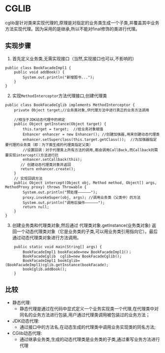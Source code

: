 # CGLIB
cglib是针对类来实现代理的,原理是对指定的业务类生成一个子类,并覆盖其中业务方法实现代理。因为采用的是继承,所以不能对final修饰的类进行代理。

## 实现步骤
1. 首先定义业务类,无需实现接口（当然,实现接口也可以,不影响的）
```
public class BookFacadeImpl1 {  
    public void addBook() {  
        System.out.println("新增图书...");  
    }  
}  
```
2. 实现`MethodInterceptor`方法代理接口,创建代理类
```
public class BookFacadeCglib implements MethodInterceptor {  
    private Object target;//业务类对象,供代理方法中进行真正的业务方法调用
  
    //相当于JDK动态代理中的绑定
    public Object getInstance(Object target) {  
        this.target = target;  //给业务对象赋值
        Enhancer enhancer = new Enhancer(); //创建加强器,用来创建动态代理类
        enhancer.setSuperclass(this.target.getClass());  //为加强器指定要代理的业务类（即：为下面生成的代理类指定父类）
        //设置回调：对于代理类上所有方法的调用,都会调用CallBack,而Callback则需要实现intercept()方法进行拦
        enhancer.setCallback(this); 
       // 创建动态代理类对象并返回  
       return enhancer.create(); 
    }
    // 实现回调方法 
    public Object intercept(Object obj, Method method, Object[] args, MethodProxy proxy) throws Throwable { 
        System.out.println("预处理——————");
        proxy.invokeSuper(obj, args); //调用业务类（父类中）的方法
        System.out.println("调用后操作——————");
        return null; 
    }
} 
```
3. 创建业务类和代理类对象,然后通过  代理类对象.getInstance(业务类对象)  返回一个动态代理类对象（它是业务类的子类,可以用业务类引用指向它）。最后通过动态代理类对象进行方法调用。
```
    public static void main(String[] args) {      
        BookFacadeImpl1 bookFacade=new BookFacadeImpl1()；
        BookFacadeCglib  cglib=new BookFacadeCglib();  
        BookFacadeImpl1 bookCglib=(BookFacadeImpl1)cglib.getInstance(bookFacade);  
        bookCglib.addBook();  
    } 
```

## 比较
* 静态代理:
    * 静态代理是通过在代码中显式定义一个业务实现类一个代理,在代理类中对同名的业务方法进行包装,用户通过代理类调用被包装过的业务方法；
* JDK动态代理:
    * 通过接口中的方法名,在动态生成的代理类中调用业务实现类的同名方法;
* CGlib动态代理:
    * 通过继承业务类,生成的动态代理类是业务类的子类,通过重写业务方法进行代理





 



